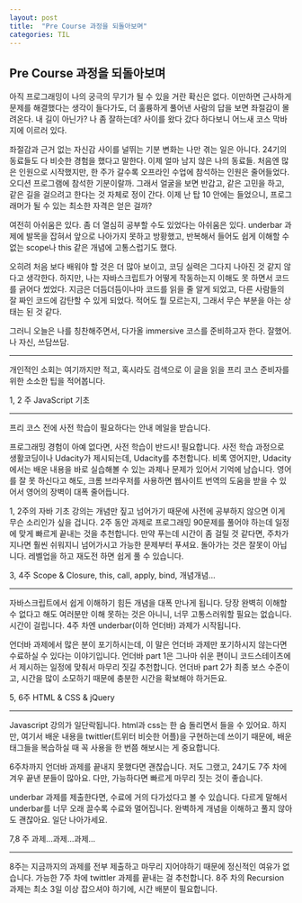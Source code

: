 ```yaml
---
layout: post
title:  "Pre Course 과정을 되돌아보며"
categories: TIL
---
```


## Pre Course 과정을 되돌아보며

아직 프로그래밍이 나의 궁극의 무기가 될 수 있을 거란 확신은 없다. 이만하면 근사하게 문제를 해결했다는 생각이 들다가도, 더 훌륭하게 풀어낸 사람의 답을 보면 좌절감이 몰려온다. 내 길이 아닌가? 나 좀 잘하는데? 사이를 왔다 갔다 하다보니 어느새 코스 막바지에 이르러 있다. 



좌절감과 근거 없는 자신감 사이를 널뛰는 기분 변화는 나만 겪는 일은 아니다. 24기의 동료들도 다 비슷한 경험을 했다고 말한다. 이제 얼마 남지 않은 나의 동료들. 처음엔 많은 인원으로 시작했지만, 한 주가 갈수록 오프라인 수업에 참석하는 인원은 줄어들었다. 오디션 프로그램에 참석한 기분이랄까. 그래서 얼굴을 보면 반갑고, 같은 고민을 하고, 같은 길을 걸으려고 한다는 것 자체로 정이 간다. 이제 난 탑 10 안에는 들었으니, 프로그래머가 될 수 있는 최소한 자격은 얻은 걸까? 



여전히 아쉬움은 있다. 좀 더 열심히 공부할 수도 있었다는 아쉬움은 있다. underbar 과제에 발목을 잡혀서 앞으로 나아가지 못하고 방황했고, 반복해서 들어도 쉽게 이해할 수 없는 scope나 this 같은 개념에 고통스럽기도 했다.



오히려 처음 보다 배워야 할 것은 더 많아 보이고, 코딩 실력은 그다지 나아진 것 같지 않다고 생각한다. 하지만, 나는 자바스크립트가 어떻게 작동하는지 이해도 못 하면서 코드를 긁어다 썼었다. 지금은 더듬더듬이나마 코드를 읽을 줄 알게 되었고, 다른 사람들의 잘 짜인 코드에 감탄할 수 있게 되었다. 적어도 뭘 모르는지, 그래서 무슨 부분을 아는 상태는 된 것 같다. 



그러니 오늘은 나를 칭찬해주면서, 다가올 immersive 코스를 준비하고자 한다. 잘했어. 나 자신, 쓰담쓰담.





---

개인적인 소회는 여기까지만 적고,  혹시라도 검색으로 이 글을 읽을 프리 코스 준비자를 위한 소소한 팁을 적어봅니다. 





1, 2 주 JavaScript 기초

---

프리 코스 전에 사전 학습이 필요하다는 안내 메일을 받습니다.

프로그래밍 경험이 아예 없다면, 사전 학습이 반드시! 필요합니다. 사전 학습 과정으로 생활코딩이나 Udacity가 제시되는데, Udacity를 추천합니다. 비록 영어지만, Udacity에서는 배운 내용을 바로 실습해볼 수 있는 과제나 문제가 있어서 기억에 남습니다. 영어를 잘 못 하신다고 해도, 크롬 브라우저를 사용하면 웹사이트 번역의 도움을 받을 수 있어서 영어의 장벽이 대폭 줄어듭니다. 

1, 2주의 자바 기초 강의는 개념만 짚고 넘어가기 때문에 사전에 공부하지 않으면 이게 무슨 소리인가 싶을 겁니다. 2주 동안 과제로 프로그래밍 90문제를 풀어야 하는데 일정에 맞게 빠르게 끝내는 것을 추천합니다. 만약 푸는데 시간이 좀 걸릴 것 같다면, 주차가 지나면 훨씬 쉬워지니 넘어가시고 가능한 문제부터 푸셔요. 돌아가는 것은 잘못이 아닙니다. 레벨업을 하고 재도전 하면 쉽게 풀 수 있습니다.





3, 4주 Scope & Closure, this, call, apply, bind, 개념개념...

---

자바스크립트에서 쉽게 이해하기 힘든 개념을 대폭 만나게 됩니다. 당장 완벽히 이해할 수 없다고 해도 여러분만 이해 못하는 것은 아니니, 너무 고통스러워할 필요는 없습니다. 시간이 걸립니다. 4주 차엔 underbar(이하 언더바) 과제가 시작됩니다. 

언더바 과제에서 많은 분이 포기하시는데, 이 말은 언더바 과제만 포기하시지 않는다면 수료하실 수 있다는 이야기입니다. 언더바 part 1은 그나마 쉬운 편이니 코드스테이츠에서 제시하는 일정에 맞춰서 마무리 짓길 추천합니다. 언더바 part 2가 최종 보스 수준이고, 시간을 많이 소모하기 때문에 충분한 시간을 확보해야 하거든요. 







5, 6주 HTML & CSS & jQuery

---

Javascript 강의가 일단락됩니다. html과 css는 한 숨 돌리면서 들을 수 있어요. 하지만, 여기서 배운 내용을 twittler(트위터 비슷한 어플)을 구현하는데 쓰이기 때문에, 배운 태그들을 복습하실 때 꼭 사용을 한 번쯤 해보시는 게 중요합니다.

6주차까지 언더바 과제를 끝내지 못했다면 괜찮습니다. 저도 그랬고, 24기도 7주 차에 겨우 끝낸 분들이 많아요. 다만, 가능하다면 빠르게 마무리 짓는 것이 좋습니다. 

underbar 과제를 제출한다면, 수료에 거의 다가섰다고 볼 수 있습니다. 다르게 말해서 underbar를 너무 오래 끌수록 수료와 멀어집니다. 완벽하게 개념을 이해하고 풀지 않아도 괜찮아요. 일단 나아가세요.





7,8 주 과제...과제...과제...

----

8주는 지금까지의 과제를 전부 제출하고 마무리 지어야하기 때문에 정신적인 여유가 없습니다. 가능한 7주 차에 twittler 과제를 끝내는 걸 추천합니다. 8주 차의 Recursion 과제는 최소 3일 이상 잡으셔야 하기에, 시간 배분이 필요합니다.







